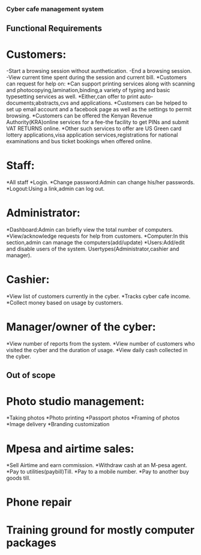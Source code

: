 ### Cyber cafe management system
## Functional Requirements
# Customers:
 -Start a browsing session without aunthetication.
 -End a browsing session.
 -View current time spent during the session and current bill.
 *Customers can request for help on:
   *Can support printing services along with scanning and         photocopying,lamination,binding,a variety of typing and basic typesetting services as well.
   *Either,can offer to print auto-documents;abstracts,cvs and applications.
   *Customers can be helped to set up email account and a facebook page as well as the settings to permit browsing.
   *Customers can be offered the Kenyan Revenue Authority(KRA)online services for a fee-the facility to get PINs and submit VAT RETURNS online.
   *Other such services to offer are US Green card lottery applications,visa application services,registrations for national examinations and bus ticket bookings when offered online.
 # Staff:
 *All staff
    *Login.
    *Change password:Admin can change his/her passwords.
    *Logout:Using a link,admin can log out.
 # Administrator:
*Dashboard:Admin can briefly view the total number of computers.
*View/acknowledge requests for help from customers.
*Computer:In this section,admin can manage the computers(add/update)
*Users:Add/edit and disable users of the system.
Usertypes(Administrator,cashier and manager).
# Cashier:
*View list of customers currently in the cyber.
*Tracks cyber cafe income.
*Collect money based on usage by customers.
# Manager/owner of the cyber:
*View number of reports from the system.
*View number of customers who visited the cyber and the duration of usage.
*View daily cash collected in the cyber.
## Out of scope
# Photo studio management:
*Taking photos
*Photo printing
*Passport photos
*Framing of photos
*Image delivery
*Branding customization
# Mpesa and airtime sales:
*Sell Airtime and earn commission. 
*Withdraw cash at an M-pesa agent.
*Pay to utilities(paybill)Till.
*Pay to a mobile number.
*Pay to another buy goods till.
# Phone repair
# Training ground for mostly computer packages